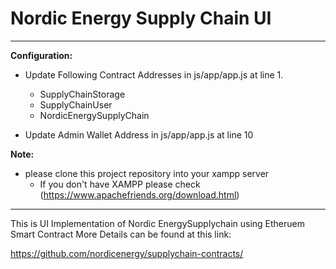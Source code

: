 # Nordic Energy Supply Chain UI
---
**Configuration:**

- Update Following Contract Addresses  in js/app/app.js at line 1. 

	- SupplyChainStorage
	- SupplyChainUser
	- NordicEnergySupplyChain


- Update Admin Wallet Address in js/app/app.js at line 10


**Note:**
- please clone this project repository into your xampp server
    -   If you don't have XAMPP please check (https://www.apachefriends.org/download.html)
---    

This is UI Implementation of Nordic EnergySupplychain using Etheruem Smart Contract
More Details can be found at this link: 

https://github.com/nordicenergy/supplychain-contracts/
